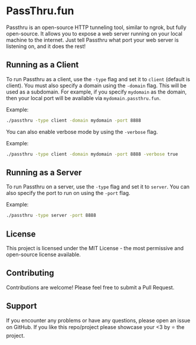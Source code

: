 # PassThru.fun

Passthru is an open-source HTTP tunneling tool, similar to ngrok, but fully open-source. It allows you to expose a web server running on your local machine to the internet. Just tell Passthru what port your web server is listening on, and it does the rest!



## Running as a Client

To run Passthru as a client, use the `-type` flag and set it to `client` (default is client). You must also specify a domain using the `-domain` flag. This will be used as a subdomain. For example, if you specify `mydomain` as the domain, then your local port will be available via `mydomain.passthru.fun`.

Example:
```bash
./passthru -type client -domain mydomain -port 8888
```

You can also enable verbose mode by using the `-verbose` flag.

Example:
```bash
./passthru -type client -domain mydomain -port 8888 -verbose true
```




## Running as a Server

To run Passthru on a server, use the `-type` flag and set it to `server`. You can also specify the port to run on using the `-port` flag.

Example:
```bash
./passthru -type server -port 8888
```
## License

This project is licensed under the MIT License - the most permissive and open-source license available.

## Contributing

Contributions are welcome! Please feel free to submit a Pull Request.

## Support

If you encounter any problems or have any questions, please open an issue on GitHub. 
If you like this repo/project please showcase your <3 by ⭐ the project.
